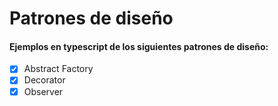 # Patrones de diseño

#### Ejemplos en typescript de los siguientes patrones de diseño:

  - [x] Abstract Factory
  - [x] Decorator
  - [x] Observer